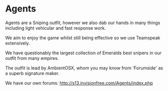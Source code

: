 # Agents

Agents are a Sniping outfit, however we also dab our hands in many things
including light vehicular and fast response work.

We aim to enjoy the game whilst still being effective so we use Teamspeak
extensively.

We have questionably the largest collection of Emeralds best snipers in our
outfit from many empires.

The outfit is lead by AmbientOSX, whom you may know from 'Forumside' as a superb
signature maker.

We have our own forums: <http://s13.invisionfree.com/Agents/index.php>
